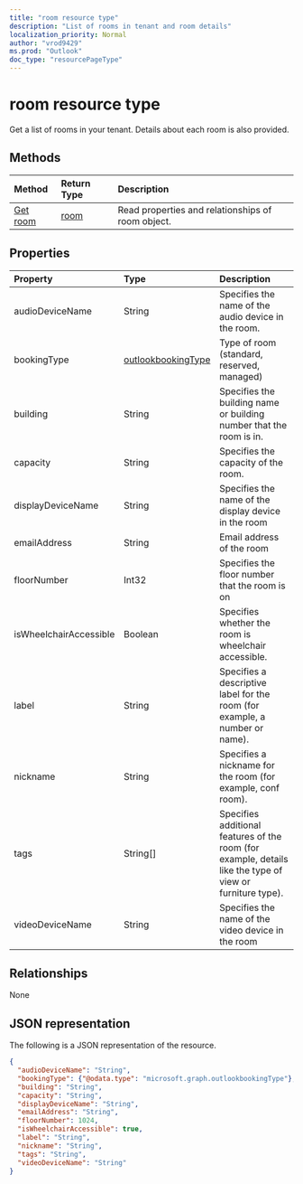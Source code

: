```yaml
---
title: "room resource type"
description: "List of rooms in tenant and room details"
localization_priority: Normal
author: "vrod9429"
ms.prod: "Outlook"
doc_type: "resourcePageType"
---
```


# room resource type

Get a list of rooms in your tenant. Details about each room is also provided.

## Methods

| Method       | Return Type | Description |
|:-------------|:------------|:------------|
| [Get room](../api/room-get.md) | [room](room.md) | Read properties and relationships of room object. |


## Properties

| Property     | Type        | Description |
|:-------------|:------------|:------------|
|audioDeviceName|String|Specifies the name of the audio device in the room. |
|bookingType|[outlookbookingType](outlookbookingtype.md)|Type of room (standard, reserved, managed)|
|building|String|Specifies the building name or building number that the room is in.|
|capacity|String|Specifies the capacity of the room.|
|displayDeviceName|String|Specifies the name of the display device in the room|
|emailAddress|String|Email address of the room|
|floorNumber|Int32|Specifies the floor number that the room is on|
|isWheelchairAccessible|Boolean|Specifies whether the room is wheelchair accessible.|
|label|String|Specifies a descriptive label for the room (for example, a number or name).|
|nickname|String|Specifies a nickname for the room (for example, conf room).|
|tags|String[]|Specifies additional features of the room (for example, details like the type of view or furniture type).|
|videoDeviceName|String|Specifies the name of the video device in the room|

## Relationships

None

## JSON representation

The following is a JSON representation of the resource.

<!-- {
  "blockType": "resource",
  "optionalProperties": [

  ],
  "@odata.type": "microsoft.graph.room",
  "baseType": ""
}-->

```json
{
  "audioDeviceName": "String",
  "bookingType": {"@odata.type": "microsoft.graph.outlookbookingType"},
  "building": "String",
  "capacity": "String",
  "displayDeviceName": "String",
  "emailAddress": "String",
  "floorNumber": 1024,
  "isWheelchairAccessible": true,
  "label": "String",
  "nickname": "String",
  "tags": "String",
  "videoDeviceName": "String"
}
```

<!-- uuid: 16cd6b66-4b1a-43a1-adaf-3a886856ed98
2019-02-04 14:57:30 UTC -->
<!-- {
  "type": "#page.annotation",
  "description": "room resource",
  "keywords": "",
  "section": "documentation",
  "tocPath": ""
}-->
